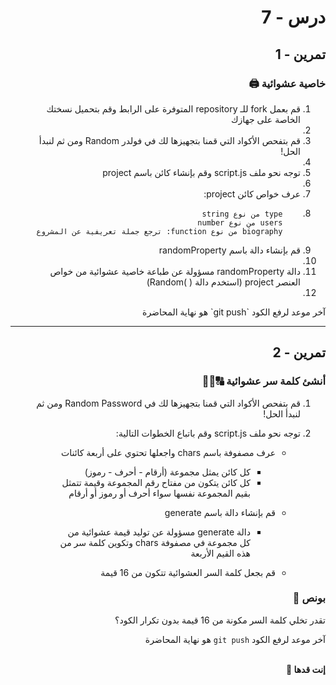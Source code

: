 <div dir="rtl">

# درس - 7

## تمرين - 1

### خاصية عشوائية 🖨

<div dir="rtl">
<ol>
<li>  قم بعمل fork للـ repository المتوفرة على الرابط وقم بتحميل نسختك الخاصة على جهازك<li>
<li>  قم بتفحص الأكواد التي قمنا بتجهيزها لك في فولدر Random ومن ثم لنبدأ الحل!<li>
<li>  توجه نحو ملف script.js وقم بإنشاء كائن باسم project<li>
<li>  عرف خواص كائن project:<li>

        type من نوع string
        users من نوع number
        biography من نوع function: ترجع جملة تعريفية عن المشروع

<li>  قم بإنشاء دالة باسم randomProperty<li>
<li>  دالة randomProperty مسؤولة عن طباعة خاصية عشوائية من خواص العنصر project (استخدم دالة ( )Random)<li>
</ol>
آخر موعد لرفع الكود `git push` هو نهاية المحاضرة

<hr>

## تمرين - 2

### أنشئ كلمة سر عشوائية 🔠🔡🔢

1. قم بتفحص الأكواد التي قمنا بتجهيزها لك في Random Password ومن ثم لنبدأ الحل!
2. توجه نحو ملف script.js وقم باتباع الخطوات التالية:

   - عرف مصفوفة باسم chars واجعلها تحتوي على أربعة كائنات

     - كل كائن يمثل مجموعة (أرقام - أحرف - رموز)
     - كل كائن يتكون من مفتاح رقم المجموعة وقيمة تتمثل بقيم المجموعة نفسها سواء أحرف أو رموز أو أرقام

   - قم بإنشاء دالة باسم generate

     - دالة generate مسؤولة عن توليد قيمة عشوائية من كل مجموعة في مصفوفة chars وتكوين كلمة سر من هذه القيم الأربعة

   - قم بجعل كلمة السر العشوائية تتكون من 16 قيمة

### بونص 👑

تقدر تخلي كلمة السر مكونة من 16 قيمة بدون تكرار الكود؟

آخر موعد لرفع الكود `git push` هو نهاية المحاضرة

<br>
<b>إنت قدها 💪</b>

</div>
